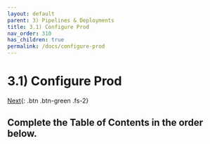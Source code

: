 ```yaml
---
layout: default
parent: 3) Pipelines & Deployments
title: 3.1) Configure Prod
nav_order: 310
has_children: true
permalink: /docs/configure-prod
---
```


# 3.1) Configure Prod

[Next](/lab-aemc/docs/configure-prod-environments){: .btn .btn-green .fs-2}

## Complete the Table of Contents in the order below.
